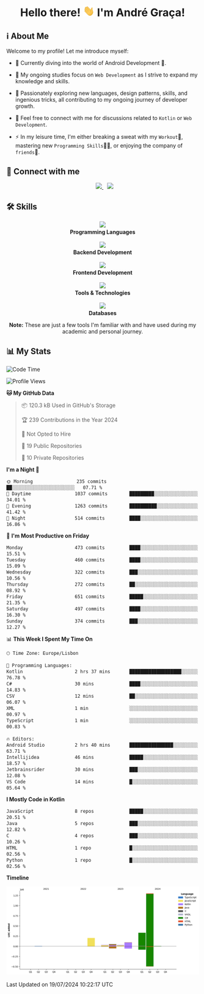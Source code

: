 <h1 align="center">Hello there! <img src="https://raw.githubusercontent.com/ABSphreak/ABSphreak/master/gifs/Hi.gif" width="30"> I'm André Graça!</h1>

## ℹ️ About Me

Welcome to my profile! Let me introduce myself:

- 🔭 Currently diving into the world of Android Development 📱.

- 🌱 My ongoing studies focus on `Web Development` as I strive to expand my knowledge and skills.
 
- 🚀 Passionately exploring new languages, design patterns, skills, and ingenious tricks, all contributing to my ongoing journey of developer growth.

- 💬 Feel free to connect with me for discussions related to `Kotlin` or `Web Development`.

- ⚡ In my leisure time, I'm either breaking a sweat with my `Workout`💪, mastering new `Programming Skills`👨‍💻, or enjoying the company of `friends`👥.

## 🤝 Connect with me

<p align="center">
  <a style="margin-left: 10px;" target="_blank" href="mailto:sindrome.gracinha@gmail.com">
    <img width="50px" src="https://play-lh.googleusercontent.com/KSuaRLiI_FlDP8cM4MzJ23ml3og5Hxb9AapaGTMZ2GgR103mvJ3AAnoOFz1yheeQBBI">
  </a>
  <a style="margin-left: 10px;" target="_blank" href="https://twitter.com/Andre_Graca3">
    <img src="https://skillicons.dev/icons?i=twitter">
  </a>
</p>

## 🛠️ Skills

<div align="center">
  <p align="center">
    <img src="https://skillicons.dev/icons?i=kotlin,java,js,ts,python,c&perline=6" /><br/>
    <b>Programming Languages</b><br/><br/>
    <img src="https://skillicons.dev/icons?i=spring,nodejs,express&perline=5" /><br/>
    <b>Backend Development</b><br/><br/>
    <img src="https://skillicons.dev/icons?i=react,nextjs,html,css,bootstrap,tailwind&perline=6" /><br/>
    <b>Frontend Development</b><br/><br/>
    <img src="https://skillicons.dev/icons?i=docker,linux,bash,git,github,androidstudio,jenkins,postman&perline=9" /><br/>
    <b>Tools & Technologies</b><br/><br/>
    <img src="https://skillicons.dev/icons?i=postgres,mongodb&perline=2" /><br/>
    <b>Databases</b>
  </p> 
  <p align="center"><b>Note:</b> These are just a few tools I'm familiar with and have used during my academic and personal journey.</p>
</div>

## 📊 My Stats

<!--START_SECTION:waka-->
![Code Time](http://img.shields.io/badge/Code%20Time-1%2C272%20hrs%2022%20mins-blue)

![Profile Views](http://img.shields.io/badge/Profile%20Views-0-blue)

**🐱 My GitHub Data** 

> 📦 120.3 kB Used in GitHub's Storage 
 > 
> 🏆 239 Contributions in the Year 2024
 > 
> 🚫 Not Opted to Hire
 > 
> 📜 19 Public Repositories 
 > 
> 🔑 10 Private Repositories 
 > 
**I'm a Night 🦉** 

```text
🌞 Morning                235 commits         ██░░░░░░░░░░░░░░░░░░░░░░░   07.71 % 
🌆 Daytime                1037 commits        █████████░░░░░░░░░░░░░░░░   34.01 % 
🌃 Evening                1263 commits        ██████████░░░░░░░░░░░░░░░   41.42 % 
🌙 Night                  514 commits         ████░░░░░░░░░░░░░░░░░░░░░   16.86 % 
```
📅 **I'm Most Productive on Friday** 

```text
Monday                   473 commits         ████░░░░░░░░░░░░░░░░░░░░░   15.51 % 
Tuesday                  460 commits         ████░░░░░░░░░░░░░░░░░░░░░   15.09 % 
Wednesday                322 commits         ███░░░░░░░░░░░░░░░░░░░░░░   10.56 % 
Thursday                 272 commits         ██░░░░░░░░░░░░░░░░░░░░░░░   08.92 % 
Friday                   651 commits         █████░░░░░░░░░░░░░░░░░░░░   21.35 % 
Saturday                 497 commits         ████░░░░░░░░░░░░░░░░░░░░░   16.30 % 
Sunday                   374 commits         ███░░░░░░░░░░░░░░░░░░░░░░   12.27 % 
```


📊 **This Week I Spent My Time On** 

```text
🕑︎ Time Zone: Europe/Lisbon

💬 Programming Languages: 
Kotlin                   2 hrs 37 mins       ███████████████████░░░░░░   76.78 % 
C#                       30 mins             ████░░░░░░░░░░░░░░░░░░░░░   14.83 % 
CSV                      12 mins             ██░░░░░░░░░░░░░░░░░░░░░░░   06.07 % 
XML                      1 min               ░░░░░░░░░░░░░░░░░░░░░░░░░   00.97 % 
TypeScript               1 min               ░░░░░░░░░░░░░░░░░░░░░░░░░   00.83 % 

🔥 Editors: 
Android Studio           2 hrs 40 mins       ████████████████░░░░░░░░░   63.71 % 
Intellijidea             46 mins             █████░░░░░░░░░░░░░░░░░░░░   18.57 % 
Jetbrainsrider           30 mins             ███░░░░░░░░░░░░░░░░░░░░░░   12.08 % 
VS Code                  14 mins             █░░░░░░░░░░░░░░░░░░░░░░░░   05.64 % 
```

**I Mostly Code in Kotlin** 

```text
JavaScript               8 repos             █████░░░░░░░░░░░░░░░░░░░░   20.51 % 
Java                     5 repos             ███░░░░░░░░░░░░░░░░░░░░░░   12.82 % 
C                        4 repos             ███░░░░░░░░░░░░░░░░░░░░░░   10.26 % 
HTML                     1 repo              █░░░░░░░░░░░░░░░░░░░░░░░░   02.56 % 
Python                   1 repo              █░░░░░░░░░░░░░░░░░░░░░░░░   02.56 % 
```



**Timeline**

![Lines of Code chart](https://raw.githubusercontent.com/AndreGraca3/AndreGraca3/main/assets/bar_graph.png)


 Last Updated on 19/07/2024 10:22:17 UTC
<!--END_SECTION:waka-->
